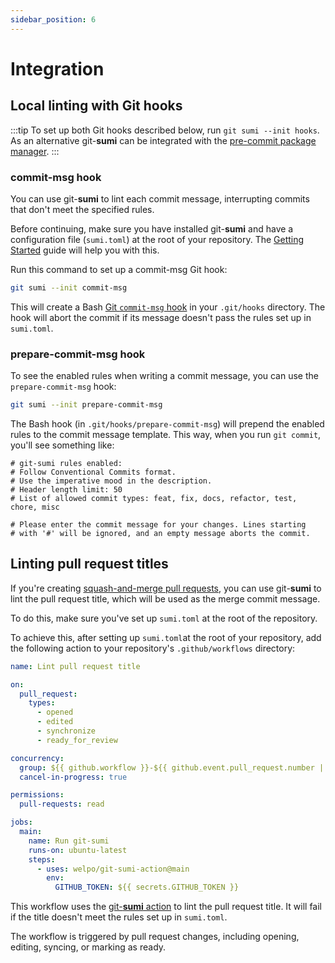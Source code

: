 ```yaml
---
sidebar_position: 6
---
```


# Integration

## Local linting with Git hooks

:::tip
To set up both Git hooks described below, run `git sumi --init hooks`. As an alternative git-**sumi** can be integrated with the [pre-commit package manager](/docs/#using-pre-commit).
:::

### commit-msg hook

You can use git-**sumi** to lint each commit message, interrupting commits that don't meet the specified rules.

Before continuing, make sure you have installed git-**sumi** and have a configuration file (`sumi.toml`) at the root of your repository. The [Getting Started](/docs) guide will help you with this.

Run this command to set up a commit-msg Git hook:

```bash
git sumi --init commit-msg
```

This will create a Bash [Git `commit-msg` hook](https://git-scm.com/book/en/v2/Customizing-Git-Git-Hooks#_committing_workflow_hooks) in your `.git/hooks` directory. The hook will abort the commit if its message doesn't pass the rules set up in `sumi.toml`.

### prepare-commit-msg hook

To see the enabled rules when writing a commit message, you can use the `prepare-commit-msg` hook:

```bash
git sumi --init prepare-commit-msg
```

The Bash hook (in `.git/hooks/prepare-commit-msg`) will prepend the enabled rules to the commit message template. This way, when you run `git commit`, you'll see something like:

```plaintext
# git-sumi rules enabled:
# Follow Conventional Commits format.
# Use the imperative mood in the description.
# Header length limit: 50
# List of allowed commit types: feat, fix, docs, refactor, test, chore, misc

# Please enter the commit message for your changes. Lines starting
# with '#' will be ignored, and an empty message aborts the commit.
```

## Linting pull request titles

If you're creating [squash-and-merge pull requests](https://docs.github.com/en/repositories/configuring-branches-and-merges-in-your-repository/configuring-pull-request-merges/configuring-commit-squashing-for-pull-requests), you can use git-**sumi** to lint the pull request title, which will be used as the merge commit message.

To do this, make sure you've set up `sumi.toml` at the root of the repository.

To achieve this, after setting up `sumi.toml`at the root of your repository, add the following action to your repository's `.github/workflows` directory:

```yaml title=".github/workflows/git-sumi.yml"
name: Lint pull request title

on:
  pull_request:
    types:
      - opened
      - edited
      - synchronize
      - ready_for_review

concurrency:
  group: ${{ github.workflow }}-${{ github.event.pull_request.number || github.ref }}
  cancel-in-progress: true

permissions:
  pull-requests: read

jobs:
  main:
    name: Run git-sumi
    runs-on: ubuntu-latest
    steps:
      - uses: welpo/git-sumi-action@main
        env:
          GITHUB_TOKEN: ${{ secrets.GITHUB_TOKEN }}
```

This workflow uses the [git-**sumi** action](https://github.com/welpo/git-sumi-action) to lint the pull request title. It will fail if the title doesn't meet the rules set up in `sumi.toml`.

The workflow is triggered by pull request changes, including opening, editing, syncing, or marking as ready.
